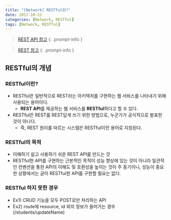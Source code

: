 ```yaml
---
title: "[Network] RESTful란?"
date: 2017-10-22
categories: [Network, RESTful]
tags: [Network, RESTful]
---
```


> [REST API 참고](https://kyungryeol-yoon.github.io/posts/rest-api/)
{: .prompt-info }

> [REST 참고](https://kyungryeol-yoon.github.io/posts/rest/)
{: .prompt-info }

## **RESTful의 개념**

### **RESTful이란?**

- RESTful은 일반적으로 REST라는 아키텍처를 구현하는 웹 서비스를 나타내기 위해 사용되는 용어이다.
  - **REST API**를 제공하는 웹 서비스를 **RESTful**하다고 할 수 있다.
- RESTful은 REST를 REST답게 쓰기 위한 방법으로, 누군가가 공식적으로 발표한 것이 아니다.
  - 즉, REST 원리를 따르는 시스템은 RESTful이란 용어로 지칭된다.

### **RESTful의 목적**

- 이해하기 쉽고 사용하기 쉬운 REST API를 만드는 것
- RESTful한 API를 구현하는 근본적인 목적이 성능 향상에 있는 것이 아니라 일관적인 컨벤션을 통한 API의 이해도 및 호환성을 높이는 것이 주 동기이니, 성능이 중요한 상황에서는 굳이 RESTful한 API를 구현할 필요는 없다.

### **RESTful 하지 못한 경우**

- Ex1) CRUD 기능을 모두 POST로만 처리하는 API
- Ex2) route에 resource, id 외의 정보가 들어가는 경우(/students/updateName)